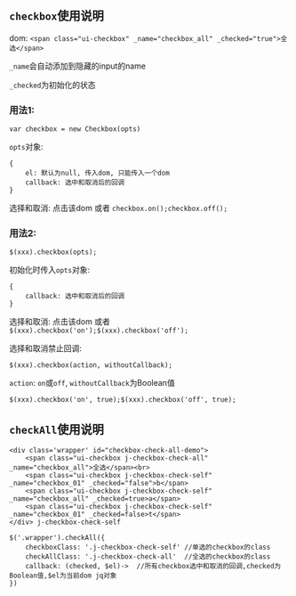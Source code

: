 ## `checkbox`使用说明

dom: `<span class="ui-checkbox" _name="checkbox_all" _checked="true">全选</span>`

`_name`会自动添加到隐藏的input的name

`_checked`为初始化的状态

### 用法1:
`var checkbox = new Checkbox(opts)`

`opts`对象:

```
{
    el: 默认为null, 传入dom, 只能传入一个dom
    callback: 选中和取消后的回调
}
```

选择和取消: 点击该dom 或者 `checkbox.on();checkbox.off();`


### 用法2:

```
$(xxx).checkbox(opts);
```

初始化时传入`opts`对象:

```
{
    callback: 选中和取消后的回调
}
```

选择和取消: 点击该dom 或者 `$(xxx).checkbox('on');$(xxx).checkbox('off');`

选择和取消禁止回调:

`$(xxx).checkbox(action, withoutCallback);`

`action`: `on`或`off`, `withoutCallback`为Boolean值

`$(xxx).checkbox('on', true);$(xxx).checkbox('off', true);`



## `checkAll`使用说明
```
<div class='wrapper' id="checkbox-check-all-demo">
    <span class="ui-checkbox j-checkbox-check-all" _name="checkbox_all">全选</span><br>
    <span class="ui-checkbox j-checkbox-check-self" _name="checkbox_01" _checked="false">b</span>
    <span class="ui-checkbox j-checkbox-check-self" _name="checkbox_all" _checked=true>a</span>
    <span class="ui-checkbox j-checkbox-check-self" _name="checkbox_01" _checked=false>t</span>
</div> j-checkbox-check-self
```
```
$('.wrapper').checkAll({
    checkboxClass: '.j-checkbox-check-self' //单选的checkbox的class
    checkAllClass: '.j-checkbox-check-all'  //全选的checkbox的class
    callback: (checked, $el)->  //所有checkbox选中和取消的回调,checked为Boolean值,$el为当前dom jq对象
})
```
